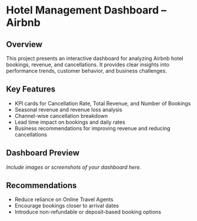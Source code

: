 
# Hotel Management Dashboard – Airbnb

## Overview
This project presents an interactive dashboard for analyzing Airbnb hotel bookings, revenue, and cancellations. It provides clear insights into performance trends, customer behavior, and business challenges.

## Key Features
- KPI cards for Cancellation Rate, Total Revenue, and Number of Bookings
- Seasonal revenue and revenue loss analysis
- Channel-wise cancellation breakdown
- Lead time impact on bookings and daily rates
- Business recommendations for improving revenue and reducing cancellations

## Dashboard Preview
*Include images or screenshots of your dashboard here.*

## Recommendations
- Reduce reliance on Online Travel Agents
- Encourage bookings closer to arrival dates
- Introduce non-refundable or deposit-based booking options
